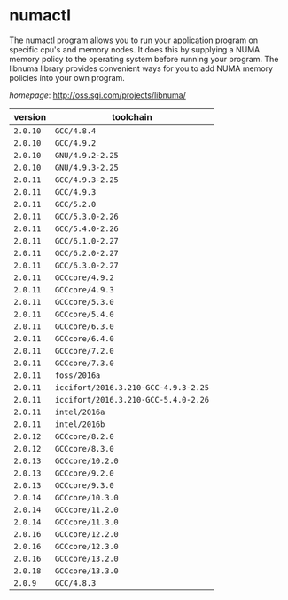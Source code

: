 # numactl

The numactl program allows you to run your application program on specific cpu's and memory nodes.  It does this by supplying a NUMA memory policy to the operating system before running your program.  The libnuma library provides convenient ways for you to add NUMA memory policies into your own program.

*homepage*: <http://oss.sgi.com/projects/libnuma/>

version | toolchain
--------|----------
``2.0.10`` | ``GCC/4.8.4``
``2.0.10`` | ``GCC/4.9.2``
``2.0.10`` | ``GNU/4.9.2-2.25``
``2.0.10`` | ``GNU/4.9.3-2.25``
``2.0.11`` | ``GCC/4.9.3-2.25``
``2.0.11`` | ``GCC/4.9.3``
``2.0.11`` | ``GCC/5.2.0``
``2.0.11`` | ``GCC/5.3.0-2.26``
``2.0.11`` | ``GCC/5.4.0-2.26``
``2.0.11`` | ``GCC/6.1.0-2.27``
``2.0.11`` | ``GCC/6.2.0-2.27``
``2.0.11`` | ``GCC/6.3.0-2.27``
``2.0.11`` | ``GCCcore/4.9.2``
``2.0.11`` | ``GCCcore/4.9.3``
``2.0.11`` | ``GCCcore/5.3.0``
``2.0.11`` | ``GCCcore/5.4.0``
``2.0.11`` | ``GCCcore/6.3.0``
``2.0.11`` | ``GCCcore/6.4.0``
``2.0.11`` | ``GCCcore/7.2.0``
``2.0.11`` | ``GCCcore/7.3.0``
``2.0.11`` | ``foss/2016a``
``2.0.11`` | ``iccifort/2016.3.210-GCC-4.9.3-2.25``
``2.0.11`` | ``iccifort/2016.3.210-GCC-5.4.0-2.26``
``2.0.11`` | ``intel/2016a``
``2.0.11`` | ``intel/2016b``
``2.0.12`` | ``GCCcore/8.2.0``
``2.0.12`` | ``GCCcore/8.3.0``
``2.0.13`` | ``GCCcore/10.2.0``
``2.0.13`` | ``GCCcore/9.2.0``
``2.0.13`` | ``GCCcore/9.3.0``
``2.0.14`` | ``GCCcore/10.3.0``
``2.0.14`` | ``GCCcore/11.2.0``
``2.0.14`` | ``GCCcore/11.3.0``
``2.0.16`` | ``GCCcore/12.2.0``
``2.0.16`` | ``GCCcore/12.3.0``
``2.0.16`` | ``GCCcore/13.2.0``
``2.0.18`` | ``GCCcore/13.3.0``
``2.0.9`` | ``GCC/4.8.3``
